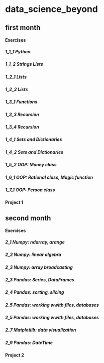 # data_science_beyond

## first month
#### Exercises
##### 1_1_1 Python
##### 1_1_2 Strings Lists
##### 1_2_1 Lists
##### 1_2_2 Lists
##### 1_3_1 Functions
##### 1_3_3 Recursion
##### 1_3_4 Recursion
##### 1_4_1 Sets and Dictionaries
##### 1_4_2 Sets and Dictionaries
##### 1_5_2 OOP: Money class
##### 1_6_1 OOP: Rational class, Magic function
##### 1_7_1 OOP: Person class
#### Project 1

## second month
#### Exercises
##### 2_1 Numpy: ndarray, arange
##### 2_2 Numpy: linear algebra
##### 2_3 Numpy: array broadcasting 
##### 2_3 Pandas: Series, DataFrames
##### 2_4 Pandas: sorting, slicing
##### 2_5 Pandas: working wwith files, databases
##### 2_5 Pandas: working wwith files, databases
##### 2_7 Matplotlib: data visualization
##### 2_9 Pandas: DateTime
#### Project 2